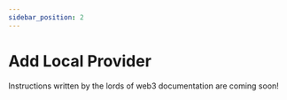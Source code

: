 ```yaml
---
sidebar_position: 2
---
```


# Add Local Provider

Instructions written by the lords of web3 documentation are coming soon!
